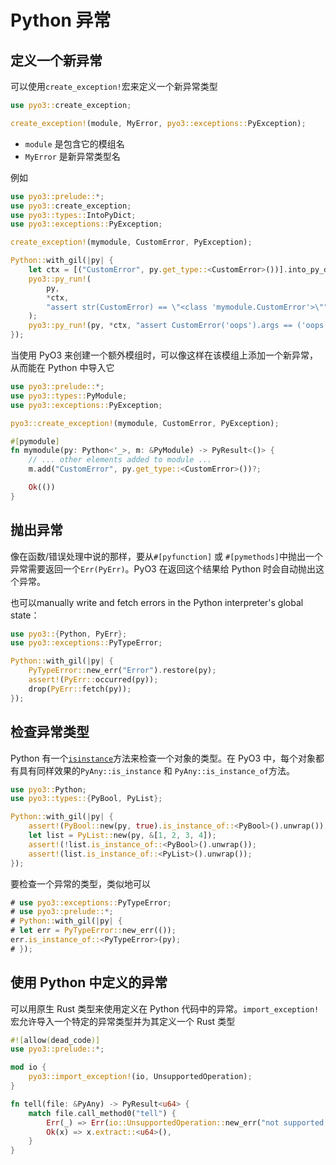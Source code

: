 # Python 异常

## 定义一个新异常

可以使用`create_exception!`宏来定义一个新异常类型

```rust
use pyo3::create_exception;

create_exception!(module, MyError, pyo3::exceptions::PyException);
```

- `module` 是包含它的模组名
- `MyError` 是新异常类型名

例如

```rust
use pyo3::prelude::*;
use pyo3::create_exception;
use pyo3::types::IntoPyDict;
use pyo3::exceptions::PyException;

create_exception!(mymodule, CustomError, PyException);

Python::with_gil(|py| {
    let ctx = [("CustomError", py.get_type::<CustomError>())].into_py_dict(py);
    pyo3::py_run!(
        py,
        *ctx,
        "assert str(CustomError) == \"<class 'mymodule.CustomError'>\""
    );
    pyo3::py_run!(py, *ctx, "assert CustomError('oops').args == ('oops',)");
});
```

当使用 PyO3 来创建一个额外模组时，可以像这样在该模组上添加一个新异常，从而能在 Python 中导入它

```rust
use pyo3::prelude::*;
use pyo3::types::PyModule;
use pyo3::exceptions::PyException;

pyo3::create_exception!(mymodule, CustomError, PyException);

#[pymodule]
fn mymodule(py: Python<'_>, m: &PyModule) -> PyResult<()> {
    // ... other elements added to module ...
    m.add("CustomError", py.get_type::<CustomError>())?;

    Ok(())
}
```

## 抛出异常

像在函数/错误处理中说的那样，要从`#[pyfunction]` 或 `#[pymethods]`中抛出一个异常需要返回一个`Err(PyErr)`。PyO3 在返回这个结果给 Python 时会自动抛出这个异常。

也可以manually write and fetch errors in the Python interpreter's global state：

```rust
use pyo3::{Python, PyErr};
use pyo3::exceptions::PyTypeError;

Python::with_gil(|py| {
    PyTypeError::new_err("Error").restore(py);
    assert!(PyErr::occurred(py));
    drop(PyErr::fetch(py));
});
```

## 检查异常类型

Python 有一个[`isinstance`](https://docs.python.org/3/library/functions.html#isinstance)方法来检查一个对象的类型。在 PyO3 中，每个对象都有具有同样效果的`PyAny::is_instance` 和 `PyAny::is_instance_of`方法。

```rust
use pyo3::Python;
use pyo3::types::{PyBool, PyList};

Python::with_gil(|py| {
    assert!(PyBool::new(py, true).is_instance_of::<PyBool>().unwrap());
    let list = PyList::new(py, &[1, 2, 3, 4]);
    assert!(!list.is_instance_of::<PyBool>().unwrap());
    assert!(list.is_instance_of::<PyList>().unwrap());
});
```

要检查一个异常的类型，类似地可以

```rust
# use pyo3::exceptions::PyTypeError;
# use pyo3::prelude::*;
# Python::with_gil(|py| {
# let err = PyTypeError::new_err(());
err.is_instance_of::<PyTypeError>(py);
# });
```

## 使用 Python 中定义的异常

可以用原生 Rust 类型来使用定义在 Python 代码中的异常。`import_exception!`宏允许导入一个特定的异常类型并为其定义一个 Rust 类型

```rust
#![allow(dead_code)]
use pyo3::prelude::*;

mod io {
    pyo3::import_exception!(io, UnsupportedOperation);
}

fn tell(file: &PyAny) -> PyResult<u64> {
    match file.call_method0("tell") {
        Err(_) => Err(io::UnsupportedOperation::new_err("not supported: tell")),
        Ok(x) => x.extract::<u64>(),
    }
}
```
